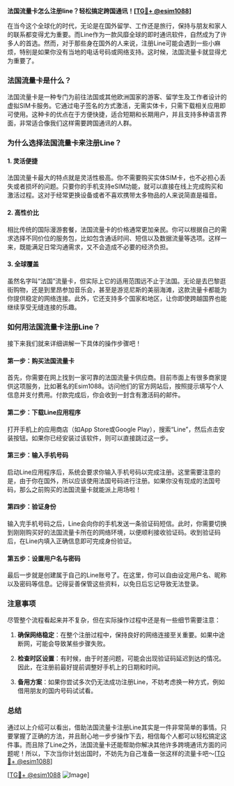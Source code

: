 **法国流量卡怎么注册line？轻松搞定跨国通讯！[[TG💪+ @esim1088](https://t.me/s/esim1088)]**

在当今这个全球化的时代，无论是在国外留学、工作还是旅行，保持与朋友和家人的联系都变得尤为重要。而Line作为一款风靡全球的即时通讯软件，自然成为了许多人的首选。然而，对于那些身在国外的人来说，注册Line可能会遇到一些小麻烦，特别是如果你没有当地的电话号码或网络支持。这时候，法国流量卡就显得尤为重要了。

### 法国流量卡是什么？

法国流量卡是一种专门为前往法国或其他欧洲国家的游客、留学生及工作者设计的虚拟SIM卡服务。它通过电子签名的方式激活，无需实体卡，只需下载相关应用即可使用。这种卡的优点在于方便快捷，适合短期和长期用户，并且支持多种语言界面，非常适合像我们这样需要跨国通讯的人群。

### 为什么选择法国流量卡来注册Line？

#### 1. 灵活便捷
法国流量卡最大的特点就是灵活性极高。你不需要购买实体SIM卡，也不必担心丢失或者损坏的问题。只要你的手机支持eSIM功能，就可以直接在线上完成购买和激活过程。这对于经常更换设备或者不喜欢携带太多物品的人来说简直是福音。

#### 2. 高性价比
相比传统的国际漫游套餐，法国流量卡的价格通常更加亲民。你可以根据自己的需求选择不同价位的服务包，比如包含通话时间、短信以及数据流量等选项。这样一来，既能满足日常沟通需求，又不会造成不必要的经济负担。

#### 3. 全球覆盖
虽然名字叫“法国”流量卡，但实际上它的适用范围远不止于法国。无论是去巴黎逛街购物，还是到里昂参加音乐会，甚至是游览尼斯的美丽海滩，这款流量卡都能为你提供稳定的网络连接。此外，它还支持多个国家和地区，让你即使跨越国界也能继续享受无缝连接的乐趣。

### 如何用法国流量卡注册Line？

接下来我们就来详细讲解一下具体的操作步骤吧！

#### 第一步：购买法国流量卡
首先，你需要在网上找到一家可靠的法国流量卡供应商。目前市面上有很多商家提供这项服务，比如著名的Esim1088。访问他们的官方网站后，按照提示填写个人信息并支付费用。付款完成后，你会收到一封含有激活码的邮件。

#### 第二步：下载Line应用程序
打开手机上的应用商店（如App Store或Google Play），搜索“Line”，然后点击安装按钮。如果你已经安装过该软件，则可以直接跳过这一步。

#### 第三步：输入手机号码
启动Line应用程序后，系统会要求你输入手机号码以完成注册。这里需要注意的是，由于你在国外，所以应该使用法国号码进行注册。如果你没有现成的法国号码，那么之前购买的法国流量卡就能派上用场啦！

#### 第四步：验证身份
输入完手机号码之后，Line会向你的手机发送一条验证码短信。此时，你需要切换到刚刚购买好的法国流量卡所在的网络环境，以便顺利接收验证码。收到验证码后，在Line内填入正确信息即可完成身份验证。

#### 第五步：设置用户名与密码
最后一步就是创建属于自己的Line账号了。在这里，你可以自由设定用户名、昵称以及密码等信息。记得妥善保管这些资料，以免日后忘记导致无法登录。

### 注意事项

尽管整个流程看起来并不复杂，但在实际操作过程中还是有一些细节需要注意：

1. **确保网络稳定**：在整个注册过程中，保持良好的网络连接至关重要。如果中途断网，可能会导致某些步骤失败。
   
2. **检查时区设置**：有时候，由于时差问题，可能会出现验证码延迟到达的情况。因此，在注册前最好提前调整好手机上的日期和时间。

3. **备用方案**：如果你尝试多次仍无法成功注册Line，不妨考虑换一种方式，例如借用朋友的国内号码试试看。

### 总结

通过以上介绍可以看出，借助法国流量卡注册Line其实是一件非常简单的事情。只要掌握了正确的方法，并且耐心地一步步操作下去，相信每个人都可以轻松搞定这件事。而且除了Line之外，法国流量卡还能帮助你解决其他许多跨境通讯方面的问题呢！所以，下次当你计划出国时，不妨先为自己准备一张这样的流量卡吧～[[TG💪+ @esim1088](https://t.me/s/esim1088)]

[[TG💪+ @esim1088](https://t.me/s/esim1088) ![Image](https://i.postimg.cc/4NQfJmqS/Snipaste-2025-05-13-00-14-12.png)]